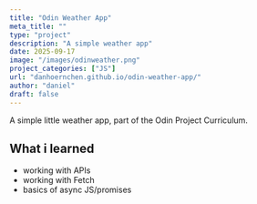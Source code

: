 ```yaml
---
title: "Odin Weather App"
meta_title: ""
type: "project"
description: "A simple weather app"
date: 2025-09-17
image: "/images/odinweather.png"
project_categories: ["JS"]
url: "danhoernchen.github.io/odin-weather-app/"
author: "daniel"
draft: false
---
```


A simple little weather app, part of the Odin Project Curriculum.

## What i learned

- working with APIs
- working with Fetch
- basics of async JS/promises

